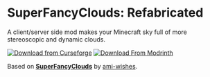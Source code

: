 # SuperFancyClouds: Refabricated

A client/server side mod makes your Minecraft sky full of more stereoscopic and dynamic clouds.

[![Download from Curseforge](https://cf.way2muchnoise.eu/full_820317_downloads%20on%20Curseforge.svg?badge_style=flat)](https://www.curseforge.com/minecraft/mc-mods/superfancyclouds-refabricated)  [![Download From Modrinth](https://img.shields.io/modrinth/dt/superfancyclouds-refabricated?color=4&label=Download%20from%20Modrinth&style=flat-square&logo=modrinth)](https://modrinth.com/mod/superfancyclouds-refabricated)

Based on **[SuperFancyClouds](https://github.com/ami-wishes/SuperFancyClouds)** by [ami-wishes](https://github.com/ami-wishes).

